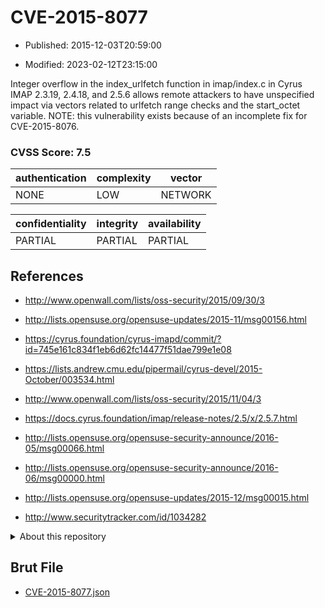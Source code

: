 # CVE-2015-8077

- Published: 2015-12-03T20:59:00

- Modified: 2023-02-12T23:15:00

Integer overflow in the index_urlfetch function in imap/index.c in Cyrus IMAP 2.3.19, 2.4.18, and 2.5.6 allows remote attackers to have unspecified impact via vectors related to urlfetch range checks and the start_octet variable. NOTE: this vulnerability exists because of an incomplete fix for CVE-2015-8076.

### CVSS Score: **7.5**

| authentication | complexity | vector |
| --- | --- | --- |
| NONE | LOW | NETWORK |

| confidentiality | integrity | availability |
| --- | --- | --- |
| PARTIAL | PARTIAL | PARTIAL |

## References

* http://www.openwall.com/lists/oss-security/2015/09/30/3

* http://lists.opensuse.org/opensuse-updates/2015-11/msg00156.html

* https://cyrus.foundation/cyrus-imapd/commit/?id=745e161c834f1eb6d62fc14477f51dae799e1e08

* https://lists.andrew.cmu.edu/pipermail/cyrus-devel/2015-October/003534.html

* http://www.openwall.com/lists/oss-security/2015/11/04/3

* https://docs.cyrus.foundation/imap/release-notes/2.5/x/2.5.7.html

* http://lists.opensuse.org/opensuse-security-announce/2016-05/msg00066.html

* http://lists.opensuse.org/opensuse-security-announce/2016-06/msg00000.html

* http://lists.opensuse.org/opensuse-updates/2015-12/msg00015.html

* http://www.securitytracker.com/id/1034282

<details>
<summary>About this repository</summary> 

  This repository is part of the project [Live Hack CVE](https://github.com/Live-Hack-CVE). Main website can be found [www.live-hack.org](https://www.live-hack.org) 
  
  Made by [Sn0wAlice](https://github.com/Sn0wAlice) for the people that care about security and need to have a feed of the latest CVEs. Hope you enjoy it, don't forget to star the repo and follow me on [Twitter](https://twitter.com/Sn0wAlice) and [Github](https://github.com/Sn0wAlice). And that is my [personnal website](https://www.alice-snow.me/)

  - [Home Page](https://github.com/Live-Hack-CVE)
  - [Framework](https://github.com/Live-Hack-CVE/cve-framework)
  - [CVE database](https://github.com/Live-Hack-CVE/full_database)
  - [Changelog](https://github.com/Live-Hack-CVE/Changelog)
</details>

## Brut File

* [CVE-2015-8077.json](https://raw.githubusercontent.com/Live-Hack-CVE/full_database/main/cves/2015/CVE-2015-8077.json)


